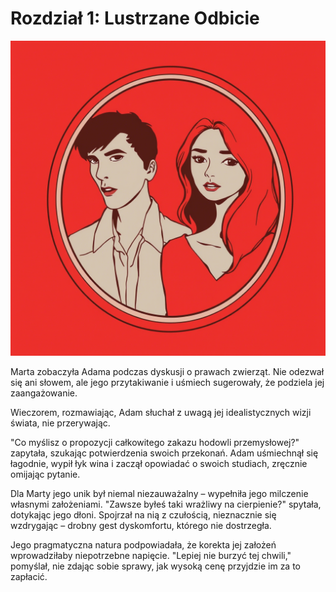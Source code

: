# Rozdział 1: Lustrzane Odbicie

![1.png](1.png)

Marta zobaczyła Adama podczas dyskusji o prawach zwierząt. 
Nie odezwał się ani słowem, ale jego przytakiwanie i uśmiech sugerowały, że podziela jej zaangażowanie. 

Wieczorem, rozmawiając, Adam słuchał z uwagą jej idealistycznych wizji świata, nie przerywając. 

"Co myślisz o propozycji całkowitego zakazu hodowli przemysłowej?" zapytała, szukając potwierdzenia swoich przekonań. 
Adam uśmiechnął się łagodnie, wypił łyk wina i zaczął opowiadać o swoich studiach, zręcznie omijając pytanie. 

Dla Marty jego unik był niemal niezauważalny – wypełniła jego milczenie własnymi
założeniami. "Zawsze byłeś taki wrażliwy na cierpienie?" spytała, dotykając jego dłoni. 
Spojrzał na nią z czułością, nieznacznie się wzdrygając – drobny gest dyskomfortu, którego nie dostrzegła.

Jego pragmatyczna natura podpowiadała, że korekta jej założeń wprowadziłaby niepotrzebne napięcie. 
"Lepiej nie burzyć tej chwili," pomyślał, nie zdając sobie sprawy, jak wysoką cenę przyjdzie im za to zapłacić.